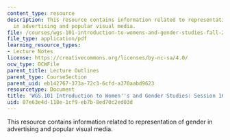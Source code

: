 ```yaml
---
content_type: resource
description: This resource contains information related to representation of gender
  in advertising and popular visual media.
file: /courses/wgs-101-introduction-to-womens-and-gender-studies-fall-2014/87e63e4d118e1cf9eb7b8ed70c2ed03d_MITWGS_101F14_Sess16.pdf
file_type: application/pdf
learning_resource_types:
- Lecture Notes
license: https://creativecommons.org/licenses/by-nc-sa/4.0/
ocw_type: OCWFile
parent_title: Lecture Outlines
parent_type: CourseSection
parent_uid: eb142767-373a-72c3-6cfd-a370aabd9623
resourcetype: Document
title: 'WGS.101 Introduction to Women''s and Gender Studies: Session 16 Lecture Outline'
uid: 87e63e4d-118e-1cf9-eb7b-8ed70c2ed03d
---
```

This resource contains information related to representation of gender in advertising and popular visual media.